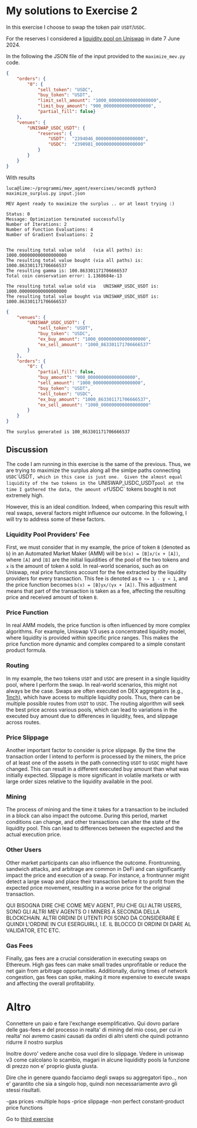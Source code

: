 # My solutions to Exercise 2

In this exercise I choose to swap the token pair `USDT`/`USDC`.

For the reserves I considered a [liquidity pool on Uniswap](https://v2.info.uniswap.org/pair/0x3041cbd36888becc7bbcbc0045e3b1f144466f5f) in date 7 June 2024.

In the following the JSON file of the input provided to the `maximize_mev.py` code.

```json
{
    "orders": {
        "0": {
            "sell_token": "USDC",
            "buy_token": "USDT",
            "limit_sell_amount": "1000_000000000000000000",
            "limit_buy_amount": "900_000000000000000000",
            "partial_fill": false}
    },
    "venues": {
        "UNISWAP_USDC_USDT": {
            "reserves": {
                "USDT":  "2394046_000000000000000000",
                "USDC":  "2390981_000000000000000000"
            }
        }
    }
}
```

With results 

```console
luca@lime:~/programmi/mev_agent/exercises/second$ python3 maximize_surplus.py input.json 
 
MEV Agent ready to maximize the surplus .. or at least trying :)
 
Status: 0
Message: Optimization terminated successfully
Number of Iterations: 2
Number of Function Evaluations: 4
Number of Gradient Evaluations: 2
 
 
The resulting total value sold   (via all paths) is: 1000.000000000000000000
The resulting total value bought (via all paths) is: 1000.863301171706666537
The resulting gamma is: 100.863301171706666537
Total coin conservation error: 1.1368684e-13
 
The resulting total value sold via   UNISWAP_USDC_USDT is: 1000.000000000000000000
The resulting total value bought via UNISWAP_USDC_USDT is: 1000.863301171706666537
```
```json
{
    "venues": {
        "UNISWAP_USDC_USDT": {
            "sell_token": "USDT",
            "buy_token": "USDC",
            "ex_buy_amount": "1000_000000000000000000",
            "ex_sell_amount": "1000_863301171706666537"
        }
    },
    "orders": {
        "0": {
            "partial_fill": false,
            "buy_amount": "900_000000000000000000",
            "sell_amount": "1000_000000000000000000",
            "buy_token": "USDT",
            "sell_token": "USDC",
            "ex_buy_amount": "1000_863301171706666537",
            "ex_sell_amount": "1000_000000000000000000"
        }
    }
}
```
```
The surplus generated is 100_863301171706666537
```

## Discussion
The code I am running in this exercise is the same of the previous. Thus, we are trying to maximize the surplus along all the simlpe paths connecting `USDC`\`USDT`, which in this case is just one. 
Given the almost equal liquidity of the two tokens in the `UNISWAP_USDC_USDT` pool at the time I gathered the data, the amount of `USDC` tokens bought is not extremely high.

However, this is an ideal condition. 
Indeed, when comparing this result with real swaps, several factors might influence our outcome. In the following, I will try to address some of these factors.

### Liquidity Pool Providers' Fee
First, we must consider that in my example, the price of token `B` (denoted as `b`) in an Automated Market Maker (AMM) will be `b(x) = [B]x/(x + [A])`, where `[A]` and `[B]` are the initial liquidities of the pool of the two tokens and `x` is the amount of token `A` sold. In real-world scenarios, such as on Uniswap, real price functions account for the fee extracted by the liquidity providers for every transaction. This fee is denoted as `0 <= 1 - γ < 1`, and the price function becomes `b(x) = [B]γx/(γx + [A])`. This adjustment means that part of the transaction is taken as a fee, affecting the resulting price and received amount of token `B`.

### Price Function
In real AMM models, the price function is often influenced by more complex algorithms. For example, Uniswap V3 uses a concentrated liquidity model, where liquidity is provided within specific price ranges. This makes the price function more dynamic and complex compared to a simple constant product formula.

### Routing
In my example, the two tokens `USDT` and `USDC` are present in a single liquidity pool, where I perform the swap. In real-world scenarios, this might not always be the case. Swaps are often executed on DEX aggregators (e.g., [1inch](https://1inch.io/)), which have access to multiple liquidity pools. Thus, there can be multiple possible routes from `USDT` to `USDC`. The routing algorithm will seek the best price across various pools, which can lead to variations in the executed buy amount due to differences in liquidity, fees, and slippage across routes.

### Price Slippage
Another important factor to consider is price slippage. By the time the transaction order I intend to perform is processed by the miners, the price of at least one of the assets in the path connecting `USDT` to `USDC` might have changed. This can result in a different executed buy amount than what was initially expected. Slippage is more significant in volatile markets or with large order sizes relative to the liquidity available in the pool.

### Mining
The process of mining and the time it takes for a transaction to be included in a block can also impact the outcome. During this period, market conditions can change, and other transactions can alter the state of the liquidity pool. This can lead to differences between the expected and the actual execution price.

### Other Users
Other market participants can also influence the outcome. Frontrunning, sandwich attacks, and arbitrage are common in DeFi and can significantly impact the price and execution of a swap. For instance, a frontrunner might detect a large swap and place their transaction before it to profit from the expected price movement, resulting in a worse price for the original transaction.

QUI BISOGNA DIRE CHE COME MEV AGENT, PIU CHE GLI ALTRI USERS, SONO GLI ALTRI MEV AGENTS O I MINERS A SECONDA DELLA BLOCKCHAIN. ALTRI ORDINI DI UTENTI POI SONO DA CONSIDERARE E QUINDI L'ORDINE IN CUI ESERGUIRLI, I.E. IL BLOCCO DI ORDINI DI DARE AL VALIDATOR, ETC ETC.

### Gas Fees
Finally, gas fees are a crucial consideration in executing swaps on Ethereum. High gas fees can make small trades unprofitable or reduce the net gain from arbitrage opportunities. Additionally, during times of network congestion, gas fees can spike, making it more expensive to execute swaps and affecting the overall profitability.

# Altro
Connettere un paio e fare l'exchange esemplificativo.
Qui dovro parlare delle gas-fees e del processo in realta' di mining del mio coso, per cui in realta' noi avremo casini causati da ordini di altri utenti che quindi potranno ridurre il nostro surplus

Inoltre dovro' vedere anche cosa vuol dire lo slippage.
Vedere in uniswap v3 come calcolano lo scambio, magari in alcune liquididty pools la funzione di prezzo non e' proprio giusta giusta.


Dire che in genere quando facciamo degli swaps su aggregatori tipo.., non e' garantito che sia a singolo hop, quindi non necessariamente avro gli stessi risultati.

-gas prices
-multiple hops
-price slippage
-non perfect constant-product price functions


Go to [third exercise](../third.Exercise3.md)

